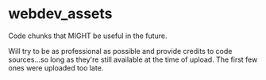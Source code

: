 # webdev_assets
Code chunks that MIGHT be useful in the future.

Will try to be as professional as possible and provide credits to code sources...so long as they're still available at the time of upload.
The first few ones were uploaded too late.
